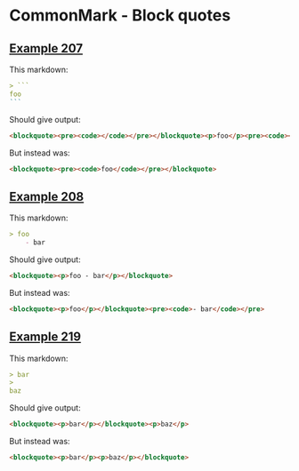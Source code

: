 # CommonMark - Block quotes

## [Example 207](https://spec.commonmark.org/0.29/#example-207)

This markdown:

````````````markdown
> ```
foo
```

````````````

Should give output:

````````````html
<blockquote><pre><code></code></pre></blockquote><p>foo</p><pre><code></code></pre>
````````````

But instead was:

````````````html
<blockquote><pre><code>foo</code></pre></blockquote>
````````````
## [Example 208](https://spec.commonmark.org/0.29/#example-208)

This markdown:

````````````markdown
> foo
    - bar

````````````

Should give output:

````````````html
<blockquote><p>foo - bar</p></blockquote>
````````````

But instead was:

````````````html
<blockquote><p>foo</p></blockquote><pre><code>- bar</code></pre>
````````````
## [Example 219](https://spec.commonmark.org/0.29/#example-219)

This markdown:

````````````markdown
> bar
>
baz

````````````

Should give output:

````````````html
<blockquote><p>bar</p></blockquote><p>baz</p>
````````````

But instead was:

````````````html
<blockquote><p>bar</p><p>baz</p></blockquote>
````````````
